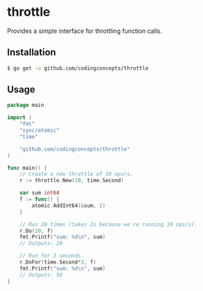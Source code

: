 # throttle
Provides a simple interface for throttling function calls.

## Installation

``` bash
$ go get -u github.com/codingconcepts/throttle
```

## Usage

``` go
package main

import (
	"fmt"
	"sync/atomic"
	"time"

	"github.com/codingconcepts/throttle"
)

func main() {
	// Create a new throttle of 10 ops/s.
	r := throttle.New(10, time.Second)

	var sum int64
	f := func() {
		atomic.AddInt64(&sum, 1)
	}

	// Run 20 times (takes 2s because we're running 10 ops/s).
	r.Do(20, f)
	fmt.Printf("sum: %d\n", sum)
	// Outputs: 20

	// Run for 3 seconds.
	r.DoFor(time.Second*3, f)
	fmt.Printf("sum: %d\n", sum)
	// Outputs: 50
}
```
